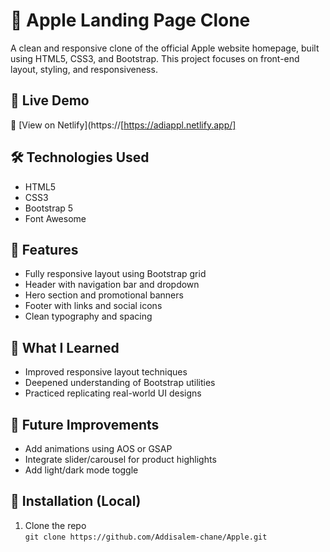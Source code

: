 # 🍏 Apple Landing Page Clone

A clean and responsive clone of the official Apple website homepage, built using HTML5, CSS3, and Bootstrap. This project focuses on front-end layout, styling, and responsiveness.

## 🚀 Live Demo

🔗 [View on Netlify](https://[https://adiappl.netlify.app/]

## 🛠️ Technologies Used

- HTML5
- CSS3
- Bootstrap 5
- Font Awesome 

## 🎯 Features

- Fully responsive layout using Bootstrap grid
- Header with navigation bar and dropdown
- Hero section and promotional banners
- Footer with links and social icons
- Clean typography and spacing

## 🧠 What I Learned

- Improved responsive layout techniques
- Deepened understanding of Bootstrap utilities
- Practiced replicating real-world UI designs

## 📌 Future Improvements

- Add animations using AOS or GSAP
- Integrate slider/carousel for product highlights
- Add light/dark mode toggle

## 💾 Installation (Local)

1. Clone the repo  
   `git clone https://github.com/Addisalem-chane/Apple.git`


